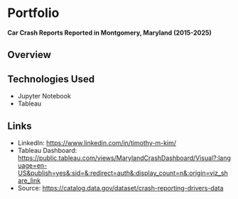 # Portfolio
**Car Crash Reports Reported in Montgomery, Maryland (2015-2025)**

## Overview

## Technologies Used
- Jupyter Notebook
- Tableau

## Links
- LinkedIn: https://www.linkedin.com/in/timothy-m-kim/
- Tableau Dashboard: https://public.tableau.com/views/MarylandCrashDashboard/Visual?:language=en-US&publish=yes&:sid=&:redirect=auth&:display_count=n&:origin=viz_share_link
- Source: https://catalog.data.gov/dataset/crash-reporting-drivers-data
